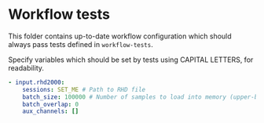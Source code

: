 # Workflow tests

This folder contains up-to-date workflow configuration which should always pass tests defined in `workflow-tests`.

Specify variables which should be set by tests using CAPITAL LETTERS, for readability.

```yaml
- input.rhd2000:
    sessions: SET_ME # Path to RHD file
    batch_size: 100000 # Number of samples to load into memory (upper-bounded by stop_sample - stop_sample)
    batch_overlap: 0 
    aux_channels: []
```